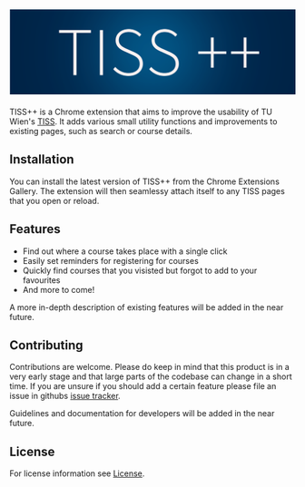 ![TISS++](resources/logo_banner.png) 
---

TISS++ is a Chrome extension that aims to improve the usability of TU Wien's [TISS](https://tiss.tuwien.ac.at/). It adds various small utility functions and improvements to existing pages, such as search or course details. 

## Installation

You can install the latest version of TISS++ from the Chrome Extensions Gallery. The extension will then seamlessy attach itself to any TISS pages that you open or reload. 

## Features

* Find out where a course takes place with a single click
* Easily set reminders for registering for courses
* Quickly find courses that you visisted but forgot to add to your favourites
* And more to come!

A more in-depth description of existing features will be added in the near future. 

## Contributing

Contributions are welcome. Please do keep in mind that this product is in a very early stage and that large parts of the codebase can change in a short time. If you are unsure if you should add a certain feature please file an issue in githubs [issue tracker](https://github.com/hschroedl/tiss-plus-plus/issues).

Guidelines and documentation for developers will be added in the near future.

## License

For license information see [License](LICENSE).